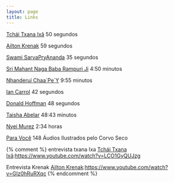 ```yaml
---
layout: page
title: Links
---
```



[Tchái Txana Ixã] 50 segundos

[Ailton Krenak]   59 segundos

[Swami SarvaPryAnanda] 35 segundos

[Sri Mahant Naga Baba Rampuri Ji] 4:50 minutos

[Nhanderuí Chaa´Pe´Y] 9:55 minutos

[Ian Carrol] 42 segundos

[Donald Hoffman] 48 segundos

[Taisha Abelar] 48:43 minutos

[Nyei Murez] 2:34 horas

[Para Você] 148 Áudios Ilustrados pelo Corvo Seco



[Tchái Txana Ixã]:https://www.youtube.com/watch?v=xvwEU7d-8LU

[Ailton Krenak]:https://www.youtube.com/shorts/1FALODzvyVo

[Swami SarvaPryAnanda]:https://www.youtube.com/shorts/sol2nhhVNts

[Sri Mahant Naga Baba Rampuri Ji]:https://www.youtube.com/watch?v=IFM-4slItSc

[Nhanderuí Chaa´Pe´Y]:https://www.youtube.com/watch?v=UakzF88KqiM

[Ian Carrol]:https://www.youtube.com/shorts/Ljbr9xRNrF8

[Donald Hoffman]:https://www.youtube.com/shorts/vddcsnSz6nU

[Taisha Abelar]:https://www.youtube.com/watch?v=aej8oHv9F74

[Nyei Murez]:https://www.youtube.com/watch?v=M4bFRjVzdD0

[Para Você]:https://www.youtube.com/playlist?list=PLRs439TDVSngZCKRVxv9S6mVd0Kx63U2U

{% comment %}
entrevista txana Ixa
[Tchái Txana Ixã]:https://www.youtube.com/watch?v=LCO1GyQUJzg

Entrevista Krenak
[Ailton Krenak]:https://www.youtube.com/watch?v=GIz0hRuRXqc
{% endcomment %}
